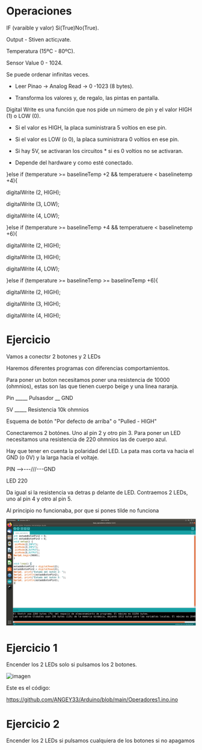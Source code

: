 
# Operaciones

IF (varaible y valor) Si(True)No(True).

Output - Stiven actic¡vate.

Temperatura (15ºC - 80ºC).

Sensor Value 0 - 1024.

Se puede ordenar infinitas veces.

- Leer Pinao -> Analog Read -> 0 -1023 (8 bytes).

- Transforma los valores y, de regalo, las pintas en pantalla.

Digital Write es una función que nos pide un número de pin y el valor HIGH (1) o LOW (0).

- Si el valor es HIGH, la placa suministrara 5 voltios en ese pin.

- Si el valor es LOW (o 0), la placa suministrara 0 voltios en ese pin.

- Si hay 5V, se activaran los circuitos * si es 0 voltios no se activaran.

* Depende del hardware y como esté conectado.

}else if (temperature >= baselineTemp +2 && temperatuere < baselinetemp +4){

digitalWrite (2, HIGH);

digitalWrite (3, LOW);

digitalWrite (4, LOW);

}else if (temperature >= baselineTemp +4 && temperatuere < baselinetemp +6){

digitalWrite (2, HIGH);

digitalWrite (3, HIGH);

digitalWrite (4, LOW);

}else if (temperature >= baselineTemp >= baselineTemp +6){

digitalWrite (2, HIGH);

digitalWrite (3, HIGH);

digitalWrite (4, HIGH);

# Ejercicio

Vamos a conectsr 2 botones y 2 LEDs 

Haremos diferentes programas con diferencias comportamientos.

Para poner un boton necesitamos poner una resistencia de 10000 (ohmnios), estas son las que tienen cuerpo beige y una linea naranja.

Pin _____ Pulsasdor __ GND


5V _____ Resistencia 10k ohmnios

Esquema de botón "Por defecto de arriba" o "Pulled - HIGH"

Conectaremos 2 botónes. Uno al pin 2 y otro pin 3. Para poner un LED necesitamos una resistencia de 220 ohmnios las de cuerpo azul.

Hay que tener en cuenta la polaridad del LED. La pata mas corta va hacia el GND (o 0V) y la larga hacia el voltaje.

PIN -->---///---GND

   LED 220
   
Da igual si la resistencia va detras p delante de LED. Contraemos 2 LEDs, uno al pin 4 y otro al pin 5.


Al principio no funcionaba, por que si pones tilde no funciona

![imagen](https://github.com/ANGEY33/Arduino/blob/main/Captura%20de%20pantalla%20de%202021-11-03%2010-57-41.png)

# Ejercicio 1

Encender los 2 LEDs solo si pulsamos los 2 botones.

![imagen](https://user-images.githubusercontent.com/90753298/140055897-070f5dfd-bc74-4f35-a1bc-83daf181efa8.png)


Este es el código:

https://github.com/ANGEY33/Arduino/blob/main/Operadores1.ino.ino

# Ejercicio 2 

Encender los 2 LEDs si pulsamos cualquiera de los botones si no apagamos




